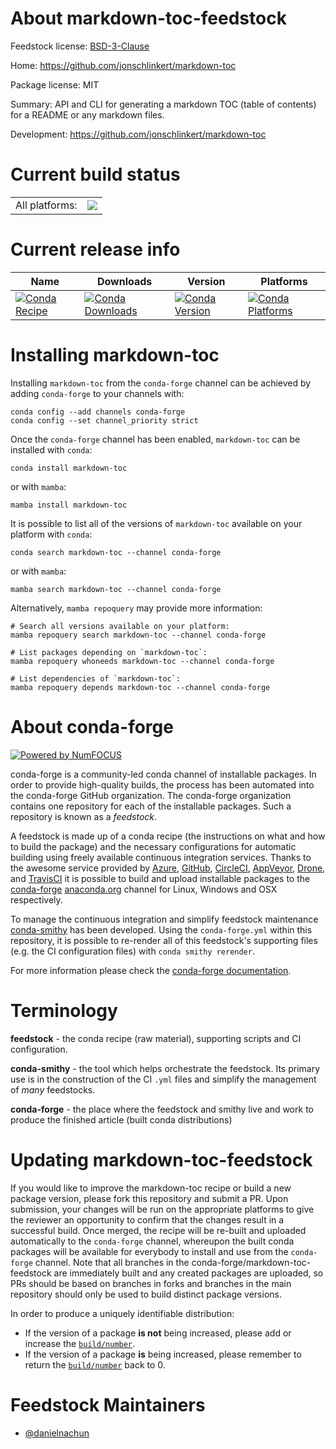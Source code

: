 About markdown-toc-feedstock
============================

Feedstock license: [BSD-3-Clause](https://github.com/conda-forge/markdown-toc-feedstock/blob/main/LICENSE.txt)

Home: https://github.com/jonschlinkert/markdown-toc

Package license: MIT

Summary: API and CLI for generating a markdown TOC (table of contents) for a README or any markdown files.

Development: https://github.com/jonschlinkert/markdown-toc

Current build status
====================


<table><tr><td>All platforms:</td>
    <td>
      <a href="https://dev.azure.com/conda-forge/feedstock-builds/_build/latest?definitionId=24233&branchName=main">
        <img src="https://dev.azure.com/conda-forge/feedstock-builds/_apis/build/status/markdown-toc-feedstock?branchName=main">
      </a>
    </td>
  </tr>
</table>

Current release info
====================

| Name | Downloads | Version | Platforms |
| --- | --- | --- | --- |
| [![Conda Recipe](https://img.shields.io/badge/recipe-markdown--toc-green.svg)](https://anaconda.org/conda-forge/markdown-toc) | [![Conda Downloads](https://img.shields.io/conda/dn/conda-forge/markdown-toc.svg)](https://anaconda.org/conda-forge/markdown-toc) | [![Conda Version](https://img.shields.io/conda/vn/conda-forge/markdown-toc.svg)](https://anaconda.org/conda-forge/markdown-toc) | [![Conda Platforms](https://img.shields.io/conda/pn/conda-forge/markdown-toc.svg)](https://anaconda.org/conda-forge/markdown-toc) |

Installing markdown-toc
=======================

Installing `markdown-toc` from the `conda-forge` channel can be achieved by adding `conda-forge` to your channels with:

```
conda config --add channels conda-forge
conda config --set channel_priority strict
```

Once the `conda-forge` channel has been enabled, `markdown-toc` can be installed with `conda`:

```
conda install markdown-toc
```

or with `mamba`:

```
mamba install markdown-toc
```

It is possible to list all of the versions of `markdown-toc` available on your platform with `conda`:

```
conda search markdown-toc --channel conda-forge
```

or with `mamba`:

```
mamba search markdown-toc --channel conda-forge
```

Alternatively, `mamba repoquery` may provide more information:

```
# Search all versions available on your platform:
mamba repoquery search markdown-toc --channel conda-forge

# List packages depending on `markdown-toc`:
mamba repoquery whoneeds markdown-toc --channel conda-forge

# List dependencies of `markdown-toc`:
mamba repoquery depends markdown-toc --channel conda-forge
```


About conda-forge
=================

[![Powered by
NumFOCUS](https://img.shields.io/badge/powered%20by-NumFOCUS-orange.svg?style=flat&colorA=E1523D&colorB=007D8A)](https://numfocus.org)

conda-forge is a community-led conda channel of installable packages.
In order to provide high-quality builds, the process has been automated into the
conda-forge GitHub organization. The conda-forge organization contains one repository
for each of the installable packages. Such a repository is known as a *feedstock*.

A feedstock is made up of a conda recipe (the instructions on what and how to build
the package) and the necessary configurations for automatic building using freely
available continuous integration services. Thanks to the awesome service provided by
[Azure](https://azure.microsoft.com/en-us/services/devops/), [GitHub](https://github.com/),
[CircleCI](https://circleci.com/), [AppVeyor](https://www.appveyor.com/),
[Drone](https://cloud.drone.io/welcome), and [TravisCI](https://travis-ci.com/)
it is possible to build and upload installable packages to the
[conda-forge](https://anaconda.org/conda-forge) [anaconda.org](https://anaconda.org/)
channel for Linux, Windows and OSX respectively.

To manage the continuous integration and simplify feedstock maintenance
[conda-smithy](https://github.com/conda-forge/conda-smithy) has been developed.
Using the ``conda-forge.yml`` within this repository, it is possible to re-render all of
this feedstock's supporting files (e.g. the CI configuration files) with ``conda smithy rerender``.

For more information please check the [conda-forge documentation](https://conda-forge.org/docs/).

Terminology
===========

**feedstock** - the conda recipe (raw material), supporting scripts and CI configuration.

**conda-smithy** - the tool which helps orchestrate the feedstock.
                   Its primary use is in the construction of the CI ``.yml`` files
                   and simplify the management of *many* feedstocks.

**conda-forge** - the place where the feedstock and smithy live and work to
                  produce the finished article (built conda distributions)


Updating markdown-toc-feedstock
===============================

If you would like to improve the markdown-toc recipe or build a new
package version, please fork this repository and submit a PR. Upon submission,
your changes will be run on the appropriate platforms to give the reviewer an
opportunity to confirm that the changes result in a successful build. Once
merged, the recipe will be re-built and uploaded automatically to the
`conda-forge` channel, whereupon the built conda packages will be available for
everybody to install and use from the `conda-forge` channel.
Note that all branches in the conda-forge/markdown-toc-feedstock are
immediately built and any created packages are uploaded, so PRs should be based
on branches in forks and branches in the main repository should only be used to
build distinct package versions.

In order to produce a uniquely identifiable distribution:
 * If the version of a package **is not** being increased, please add or increase
   the [``build/number``](https://docs.conda.io/projects/conda-build/en/latest/resources/define-metadata.html#build-number-and-string).
 * If the version of a package **is** being increased, please remember to return
   the [``build/number``](https://docs.conda.io/projects/conda-build/en/latest/resources/define-metadata.html#build-number-and-string)
   back to 0.

Feedstock Maintainers
=====================

* [@danielnachun](https://github.com/danielnachun/)

